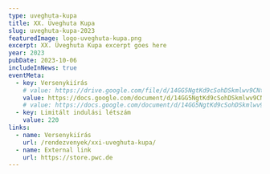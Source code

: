 ```yaml
---
type: uveghuta-kupa
title: XX. Üveghuta Kupa
slug: uveghuta-kupa-2023
featuredImage: logo-uveghuta-kupa.png
excerpt: XX. Üveghuta Kupa excerpt goes here
year: 2023
pubDate: 2023-10-06
includeInNews: true
eventMeta:
  - key: Versenykiírás
    # value: https://drive.google.com/file/d/14GG5NgtKd9cSohDSkmlwv9CNtpBTw54s/preview
    value: https://docs.google.com/document/d/14GG5NgtKd9cSohDSkmlwv9CNtpBTw54s/mobilebasic?rm=minimal
    # value: https://docs.google.com/document/d/14GG5NgtKd9cSohDSkmlwv9CNtpBTw54s/preview
  - key: Limitált indulási létszám
    value: 220
links:
  - name: Versenykiírás
    url: /rendezvenyek/xxi-uveghuta-kupa/
  - name: External link
    url: https://store.pwc.de
---
```

